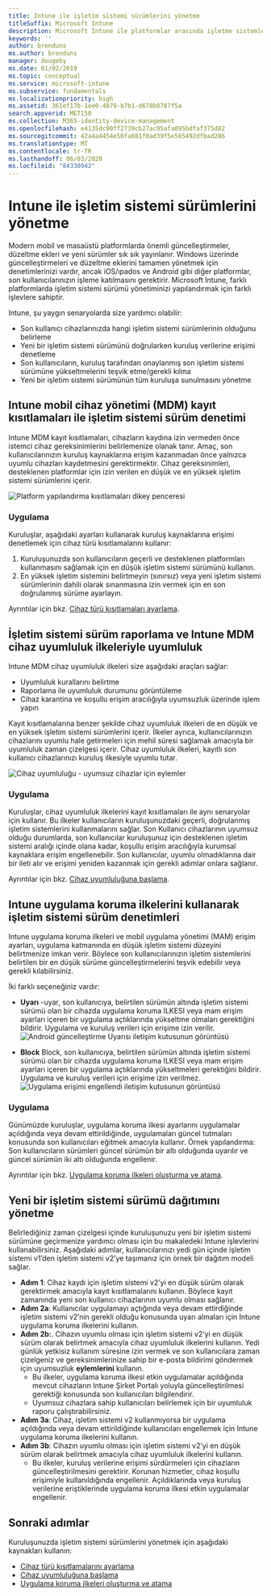 ```yaml
---
title: Intune ile işletim sistemi sürümlerini yönetme
titleSuffix: Microsoft Intune
description: Microsoft Intune ile platformlar arasında işletme sistemlerini nasıl yöneteceğinizi öğrenin.
keywords: ''
author: brenduns
ms.author: brenduns
manager: dougeby
ms.date: 01/02/2019
ms.topic: conceptual
ms.service: microsoft-intune
ms.subservice: fundamentals
ms.localizationpriority: high
ms.assetid: 361ef17b-1ee0-4879-b7b1-d678b0787f5a
search.appverid: MET150
ms.collection: M365-identity-device-management
ms.openlocfilehash: e4135dc90ff2739cb27ac95afa095bdfaf375d82
ms.sourcegitcommit: 42a4a4454e56fa681f0ad39f5e585492dfbad286
ms.translationtype: MT
ms.contentlocale: tr-TR
ms.lasthandoff: 06/03/2020
ms.locfileid: "84330942"
---
```

# <a name="manage-operating-system-versions-with-intune"></a>Intune ile işletim sistemi sürümlerini yönetme
Modern mobil ve masaüstü platformlarda önemli güncelleştirmeler, düzeltme ekleri ve yeni sürümler sık sık yayınlanır. Windows üzerinde güncelleştirmeleri ve düzeltme eklerini tamamen yönetmek için denetimlerinizi vardır, ancak iOS/ıpados ve Android gibi diğer platformlar, son kullanıcılarınızın işleme katılmasını gerektirir.  Microsoft Intune, farklı platformlarda işletim sistemi sürümü yönetiminizi yapılandırmak için farklı işlevlere sahiptir.

Intune, şu yaygın senaryolarda size yardımcı olabilir: 
- Son kullanıcı cihazlarınızda hangi işletim sistemi sürümlerinin olduğunu belirleme
- Yeni bir işletim sistemi sürümünü doğrularken kuruluş verilerine erişimi denetleme
- Son kullanıcıların, kuruluş tarafından onaylanmış son işletim sistemi sürümüne yükseltmelerini teşvik etme/gerekli kılma
- Yeni bir işletim sistemi sürümünün tüm kuruluşa sunulmasını yönetme
  
## <a name="operating-system-version-control-using-intune-mobile-device-management-mdm-enrollment-restrictions"></a>Intune mobil cihaz yönetimi (MDM) kayıt kısıtlamaları ile işletim sistemi sürüm denetimi
Intune MDM kayıt kısıtlamaları, cihazların kaydına izin vermeden önce istemci cihaz gereksinimlerini belirlemenize olanak tanır. Amaç, son kullanıcılarınızın kuruluş kaynaklarına erişim kazanmadan önce yalnızca uyumlu cihazları kaydetmesini gerektirmektir. Cihaz gereksinimleri, desteklenen platformlar için izin verilen en düşük ve en yüksek işletim sistemi sürümlerini içerir.

![Platform yapılandırma kısıtlamaları dikey penceresi](./media/manage-os-versions/os-version-platform-configurations.png)

### <a name="in-practice"></a>Uygulama

Kuruluşlar, aşağıdaki ayarları kullanarak kuruluş kaynaklarına erişimi denetlemek için cihaz türü kısıtlamalarını kullanır:

1. Kuruluşunuzda son kullanıcıların geçerli ve desteklenen platformları kullanmasını sağlamak için en düşük işletim sistemi sürümünü kullanın.
2. En yüksek işletim sistemini belirtmeyin (sınırsız) veya yeni işletim sistemi sürümlerinin dahili olarak sınanmasına izin vermek için en son doğrulanmış sürüme ayarlayın.

Ayrıntılar için bkz. [Cihaz türü kısıtlamaları ayarlama](../enrollment/enrollment-restrictions-set.md#create-a-device-type-restriction).

## <a name="operating-system-version-reporting-and-compliance-with-intune-mdm-device-compliance-policies"></a>İşletim sistemi sürüm raporlama ve Intune MDM cihaz uyumluluk ilkeleriyle uyumluluk

Intune MDM cihaz uyumluluk ilkeleri size aşağıdaki araçları sağlar:

- Uyumluluk kurallarını belirtme
- Raporlama ile uyumluluk durumunu görüntüleme
- Cihaz karantina ve koşullu erişim aracılığıyla uyumsuzluk üzerinde işlem yapın

Kayıt kısıtlamalarına benzer şekilde cihaz uyumluluk ilkeleri de en düşük ve en yüksek işletim sistemi sürümlerini içerir. İlkeler ayrıca, kullanıcılarınızın cihazlarını uyumlu hale getirmeleri için mehil süresi sağlamak amacıyla bir uyumluluk zaman çizelgesi içerir. Cihaz uyumluluk ilkeleri, kayıtlı son kullanıcı cihazlarınızı kuruluş ilkesiyle uyumlu tutar.

![Cihaz uyumluluğu - uyumsuz cihazlar için eylemler](./media/manage-os-versions/os-version-actions-noncompliance.png)

### <a name="in-practice"></a>Uygulama
Kuruluşlar, cihaz uyumluluk ilkelerini kayıt kısıtlamaları ile aynı senaryolar için kullanır. Bu ilkeler kullanıcıların kuruluşunuzdaki geçerli, doğrulanmış işletim sistemlerini kullanmalarını sağlar. Son Kullanıcı cihazlarının uyumsuz olduğu durumlarda, son kullanıcılar kuruluşunuz için desteklenen işletim sistemi aralığı içinde olana kadar, koşullu erişim aracılığıyla kurumsal kaynaklara erişim engellenebilir. Son kullanıcılar, uyumlu olmadıklarına dair bir ileti alır ve erişimi yeniden kazanmak için gerekli adımlar onlara sağlanır.   

Ayrıntılar için bkz. [Cihaz uyumluluğuna başlama](../protect/device-compliance-get-started.md).
 
## <a name="operating-system-version-controls-using-intune-app-protection-policies"></a>Intune uygulama koruma ilkelerini kullanarak işletim sistemi sürüm denetimleri    
Intune uygulama koruma ilkeleri ve mobil uygulama yönetimi (MAM) erişim ayarları, uygulama katmanında en düşük işletim sistemi düzeyini belirtmenize imkan verir. Böylece son kullanıcılarınızın işletim sistemlerini belirtilen bir en düşük sürüme güncelleştirmelerini teşvik edebilir veya gerekli kılabilirsiniz.
 
İki farklı seçeneğiniz vardır: 
- **Uyarı** -uyar, son kullanıcıya, belirtilen sürümün altında işletim sistemi sürümü olan bir cihazda uygulama koruma ILKESI veya mam erişim ayarları içeren bir uygulama açtıklarında yükseltme olmaları gerektiğini bildirir. Uygulama ve kuruluş verileri için erişime izin verilir.
  ![Android güncelleştirme Uyarısı iletişim kutusunun görüntüsü](./media/manage-os-versions/os-version-update-warning.png) 

- **Block** Block, son kullanıcıya, belirtilen sürümün altında işletim sistemi sürümü olan bir cihazda uygulama koruma ILKESI veya mam erişim ayarları içeren bir uygulama açtıklarında yükseltmeleri gerektiğini bildirir. Uygulama ve kuruluş verileri için erişime izin verilmez.
  ![Uygulama erişimi engellendi iletişim kutusunun görüntüsü](./media/manage-os-versions/os-version-access-blocked.png)

### <a name="in-practice"></a>Uygulama
Günümüzde kuruluşlar, uygulama koruma ilkesi ayarlarını uygulamalar açıldığında veya devam ettirildiğinde, uygulamaları güncel tutmaları konusunda son kullanıcıları eğitmek amacıyla kullanır. Örnek yapılandırma: Son kullanıcıların sürümleri güncel sürümün bir altı olduğunda uyarılır ve güncel sürümün iki altı olduğunda engellenir.
 
Ayrıntılar için bkz. [Uygulama koruma ilkeleri oluşturma ve atama](../apps/app-protection-policies.md).

## <a name="managing-a-new-operating-system-version-rollout"></a>Yeni bir işletim sistemi sürümü dağıtımını yönetme
Belirlediğiniz zaman çizelgesi içinde kuruluşunuzu yeni bir işletim sistemi sürümüne geçirmenize yardımcı olması için bu makaledeki Intune işlevlerini kullanabilirsiniz. Aşağıdaki adımlar, kullanıcılarınızı yedi gün içinde işletim sistemi v1’den işletim sistemi v2’ye taşımanız için örnek bir dağıtım modeli sağlar.
- **Adım 1**: Cihaz kaydı için işletim sistemi v2’yi en düşük sürüm olarak gerektirmek amacıyla kayıt kısıtlamalarını kullanın. Böylece kayıt zamanında yeni son kullanıcı cihazlarının uyumlu olması sağlanır.
- **Adım 2a**: Kullanıcılar uygulamayı açtığında veya devam ettirdiğinde işletim sistemi v2’nin gerekli olduğu konusunda uyarı almaları için Intune uygulama koruma ilkelerini kullanın.
- **Adım 2b:**. Cihazın uyumlu olması için işletim sistemi v2’yi en düşük sürüm olarak belirtmek amacıyla cihaz uyumluluk ilkelerini kullanın. Yedi günlük yetkisiz kullanım süresine izin vermek ve son kullanıcılara zaman çizelgeniz ve gereksinimlerinize sahip bir e-posta bildirimi göndermek için uyumsuzluk **eylemlerini** kullanın.
  - Bu ilkeler, uygulama koruma ilkesi etkin uygulamalar açıldığında mevcut cihazların Intune Şirket Portalı yoluyla güncelleştirilmesi gerektiği konusunda son kullanıcıları bilgilendirir.
  - Uyumsuz cihazlara sahip kullanıcıları belirlemek için bir uyumluluk raporu çalıştırabilirsiniz. 
- **Adım 3a**: Cihaz, işletim sistemi v2 kullanmıyorsa bir uygulama açıldığında veya devam ettirildiğinde kullanıcıları engellemek için Intune uygulama koruma ilkelerini kullanın.
- **Adım 3b**: Cihazın uyumlu olması için işletim sistemi v2’yi en düşük sürüm olarak belirtmek amacıyla cihaz uyumluluk ilkelerini kullanın.
  - Bu ilkeler, kuruluş verilerine erişimi sürdürmeleri için cihazların güncelleştirilmesini gerektirir. Korunan hizmetler, cihaz koşullu erişimiyle kullanıldığında engellenir. Açıldıklarında veya kuruluş verilerine eriştiklerinde uygulama koruma ilkesi etkin uygulamalar engellenir.

## <a name="next-steps"></a>Sonraki adımlar

Kuruluşunuzda işletim sistemi sürümlerini yönetmek için aşağıdaki kaynakları kullanın:

- [Cihaz türü kısıtlamalarını ayarlama](../enrollment/enrollment-restrictions-set.md#create-a-device-type-restriction)
- [Cihaz uyumluluğuna başlama](../protect/device-compliance-get-started.md)
- [Uygulama koruma ilkeleri oluşturma ve atama](../apps/app-protection-policies.md)
